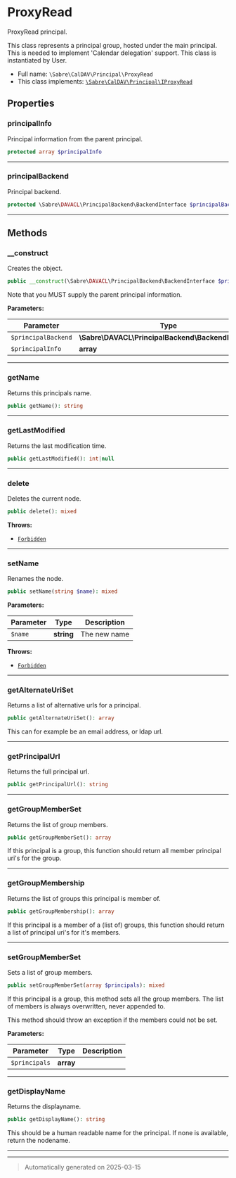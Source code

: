 
# ProxyRead

ProxyRead principal.

This class represents a principal group, hosted under the main principal.
This is needed to implement 'Calendar delegation' support. This class is
instantiated by User.

* Full name: `\Sabre\CalDAV\Principal\ProxyRead`
* This class implements:
[`\Sabre\CalDAV\Principal\IProxyRead`](./IProxyRead.md)



## Properties


### principalInfo

Principal information from the parent principal.

```php
protected array $principalInfo
```






***

### principalBackend

Principal backend.

```php
protected \Sabre\DAVACL\PrincipalBackend\BackendInterface $principalBackend
```






***

## Methods


### __construct

Creates the object.

```php
public __construct(\Sabre\DAVACL\PrincipalBackend\BackendInterface $principalBackend, array $principalInfo): mixed
```

Note that you MUST supply the parent principal information.






**Parameters:**

| Parameter | Type | Description |
|-----------|------|-------------|
| `$principalBackend` | **\Sabre\DAVACL\PrincipalBackend\BackendInterface** |  |
| `$principalInfo` | **array** |  |





***

### getName

Returns this principals name.

```php
public getName(): string
```












***

### getLastModified

Returns the last modification time.

```php
public getLastModified(): int|null
```












***

### delete

Deletes the current node.

```php
public delete(): mixed
```











**Throws:**

- [`Forbidden`](../../DAV/Exception/Forbidden.md)



***

### setName

Renames the node.

```php
public setName(string $name): mixed
```








**Parameters:**

| Parameter | Type | Description |
|-----------|------|-------------|
| `$name` | **string** | The new name |




**Throws:**

- [`Forbidden`](../../DAV/Exception/Forbidden.md)



***

### getAlternateUriSet

Returns a list of alternative urls for a principal.

```php
public getAlternateUriSet(): array
```

This can for example be an email address, or ldap url.










***

### getPrincipalUrl

Returns the full principal url.

```php
public getPrincipalUrl(): string
```












***

### getGroupMemberSet

Returns the list of group members.

```php
public getGroupMemberSet(): array
```

If this principal is a group, this function should return
all member principal uri's for the group.










***

### getGroupMembership

Returns the list of groups this principal is member of.

```php
public getGroupMembership(): array
```

If this principal is a member of a (list of) groups, this function
should return a list of principal uri's for it's members.










***

### setGroupMemberSet

Sets a list of group members.

```php
public setGroupMemberSet(array $principals): mixed
```

If this principal is a group, this method sets all the group members.
The list of members is always overwritten, never appended to.

This method should throw an exception if the members could not be set.






**Parameters:**

| Parameter | Type | Description |
|-----------|------|-------------|
| `$principals` | **array** |  |





***

### getDisplayName

Returns the displayname.

```php
public getDisplayName(): string
```

This should be a human readable name for the principal.
If none is available, return the nodename.










***


***
> Automatically generated on 2025-03-15
